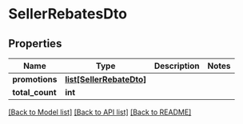 # SellerRebatesDto

## Properties
Name | Type | Description | Notes
------------ | ------------- | ------------- | -------------
**promotions** | [**list[SellerRebateDto]**](SellerRebateDto.md) |  | 
**total_count** | **int** |  | 

[[Back to Model list]](../README.md#documentation-for-models) [[Back to API list]](../README.md#documentation-for-api-endpoints) [[Back to README]](../README.md)


